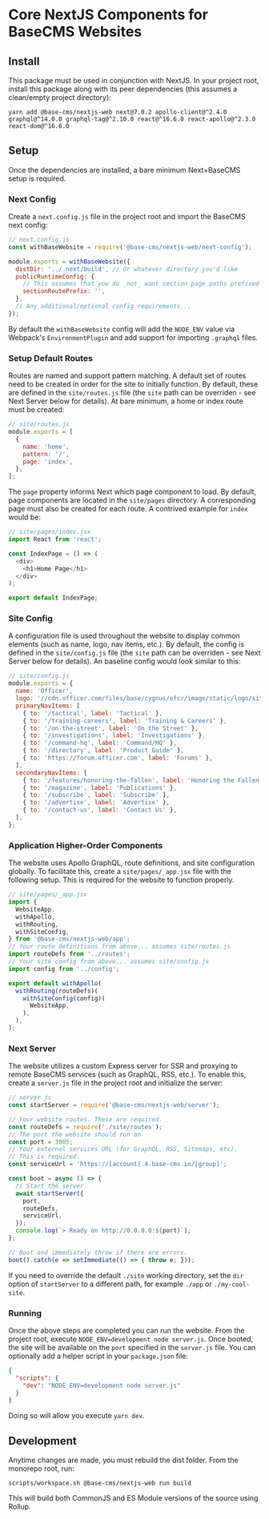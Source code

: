 # Core NextJS Components for BaseCMS Websites

## Install
This package must be used in conjunction with NextJS. In your project root, install this package along with its peer dependencies (this assumes a clean/empty project directory):
```
yarn add @base-cms/nextjs-web next@7.0.2 apollo-client@^2.4.0 graphql@^14.0.0 graphql-tag@^2.10.0 react@^16.6.0 react-apollo@^2.3.0 react-dom@^16.6.0
```

## Setup
Once the dependencies are installed, a bare minimum Next+BaseCMS setup is required.

### Next Config
Create a `next.config.js` file in the project root and import the BaseCMS next config:
```js
// next.config.js
const withBaseWebsite = require('@base-cms/nextjs-web/next-config');

module.exports = withBaseWebsite({
  distDir: '../.next/build', // Or whatever directory you'd like
  publicRuntimeConfig: {
    // This assumes that you do _not_ want section page paths prefixed with `/section`. Omit this to preserve `/section` prefixing.
    sectionRoutePrefix: '',
  },
  // Any additional/optional config requirements...
});

```
By default the `withBaseWebsite` config will add the `NODE_ENV` value via Webpack's `EnvironmentPlugin` and add support for importing `.graphql` files.

### Setup Default Routes
Routes are named and support pattern matching. A default set of routes need to be created in order for the site to initially function. By default, these are defined in the `site/routes.js` file (the `site` path can be overriden - see Next Server below for details). At bare minimum, a home or index route must be created:
```js
// site/routes.js
module.exports = [
  {
    name: 'home',
    pattern: '/',
    page: 'index',
  },
];
```
The `page` property informs Next which page component to load. By default, page components are located in the `site/pages` directory. A corresponding page must also be created for each route. A contrived example for `index` would be:
```js
// site/pages/index.jsx
import React from 'react';

const IndexPage = () => (
  <div>
    <h1>Home Page</h1>
  </div>
);

export default IndexPage;
```
### Site Config
A configuration file is used throughout the website to display common elements (such as name, logo, nav items, etc.). By default, the config is defined in the `site/config.js` file (the `site` path can be overriden - see Next Server below for details). An baseline config would look similar to this:
```js
// site/config.js
module.exports = {
  name: 'Officer',
  logo: '//cdn.officer.com/files/base/cygnus/ofcr/image/static/logo/site_logo.png',
  primaryNavItems: [
    { to: '/tactical', label: 'Tactical' },
    { to: '/training-careers', label: 'Training & Careers' },
    { to: '/on-the-street', label: 'On the Street' },
    { to: '/investigations', label: 'Investigations' },
    { to: '/command-hq', label: 'Command/HQ' },
    { to: '/directory', label: 'Product Guide' },
    { to: 'https://forum.officer.com', label: 'Forums' },
  ],
  secondaryNavItems: [
    { to: '/features/honoring-the-fallen', label: 'Honoring the Fallen' },
    { to: '/magazine', label: 'Publications' },
    { to: '/subscribe', label: 'Subscribe' },
    { to: '/advertise', label: 'Advertise' },
    { to: '/contact-us', label: 'Contact Us' },
  ],
};

```

### Application Higher-Order Components
The website uses Apollo GraphQL, route definitions, and site configuration globally. To facilitate this, create a `site/pages/_app.jsx` file with the following setup. This is required for the website to function properly.
```js
// site/pages/_app.jsx
import {
  WebsiteApp,
  withApollo,
  withRouting,
  withSiteConfig,
} from '@base-cms/nextjs-web/app';
// Your route definitions from above... assumes site/routes.js
import routeDefs from '../routes';
// Your site config from above... assumes site/config.js
import config from '../config';

export default withApollo(
  withRouting(routeDefs)(
    withSiteConfig(config)(
      WebsiteApp,
    ),
  ),
);
```

### Next Server
The website utilizes a custom Express server for SSR and proxying to remote BaseCMS services (such as GraphQL, RSS, etc.). To enable this, create a `server.js` file in the project root and initialize the server:
```js
// server.js
const startServer = require('@base-cms/nextjs-web/server');

// Your website routes. These are required.
const routeDefs = require('./site/routes');
// The port the website should run on
const port = 3005;
// Your external services URL (for GraphQL, RSS, Sitemaps, etc).
// This is required.
const serviceUrl = 'https://[account].4.base-cms.io/[group]';

const boot = async () => {
  // Start the server.
  await startServer({
    port,
    routeDefs,
    serviceUrl,
  });
  console.log(`> Ready on http://0.0.0.0:${port}`);
};

// Boot and immediately throw if there are errors.
boot().catch(e => setImmediate(() => { throw e; }));
```
If you need to override the default `./site` working directory, set the `dir` option of `startServer` to a different path, for example `./app` or `./my-cool-site`.

### Running
Once the above steps are completed you can run the website. From the project root, execute `NODE_ENV=development node server.js`. Once booted, the site will be available on the `port` specified in the `server.js` file. You can optionally add a helper script in your `package.json` file:
```json
{
  "scripts": {
    "dev": "NODE_ENV=development node server.js"
  }
}
```
Doing so will allow you execute `yarn dev`.

## Development
Anytime changes are made, you must rebuild the dist folder. From the monorepo root, run:
```
scripts/workspace.sh @base-cms/nextjs-web run build
```
This will build both CommonJS and ES Module versions of the source using Rollup.
